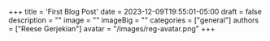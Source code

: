+++
title = 'First Blog Post'
date = 2023-12-09T19:55:01-05:00
draft = false
description = ""
image = ""
imageBig = ""
categories = ["general"]
authors = ["Reese Gerjekian"]
avatar = "/images/reg-avatar.png"
+++
